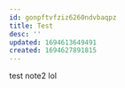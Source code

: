 ```yaml
---
id: gonpftvfziz6260ndvbaqpz
title: Test
desc: ''
updated: 1694613649491
created: 1694627891815
---
```

test note2 lol